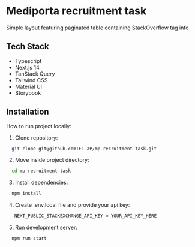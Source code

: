 # Mediporta recruitment task

Simple layout featuring paginated table containing StackOverflow tag info

## Tech Stack

- Typescript
- Next.js 14
- TanStack Query
- Tailwind CSS
- Material UI
- Storybook

## Installation

How to run project locally:

1. Clone repository:

```bash
  git clone git@github.com:E1-XP/mp-recruitment-task.git
```

2. Move inside project directory:

```bash
  cd mp-recruitment-task
```

3. Install dependencies:

```bash
  npm install
```

4. Create .env.local file and provide your api key:

```bash
   NEXT_PUBLIC_STACKEXCHANGE_API_KEY = YOUR_API_KEY_HERE
```

5. Run development server:

```bash
  npm run start
```

